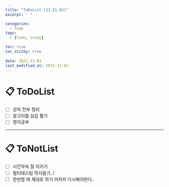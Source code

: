 ```yaml
---
title: "ToDoList [21.11.01]"
excerpt: " "

categories:
  - Todo
tags:
  - [Todo, Study]

toc: true
toc_sticky: true
 
date: 2021-11-01
last_modified_at: 2021-11-01
---
```


# 📋 ToDoList  

- [ ] 강의 전부 정리
- [ ] 알고리즘 실습 풀기
- [ ] 영어공부

---

# 📋 ToNotList  

- [ ] 시간약속 잘 지키기
- [ ] 멀티태스팅 하지말기..!
- [ ] 한번할 때 제대로 하기 어차피 다시해야한다.. 

##

